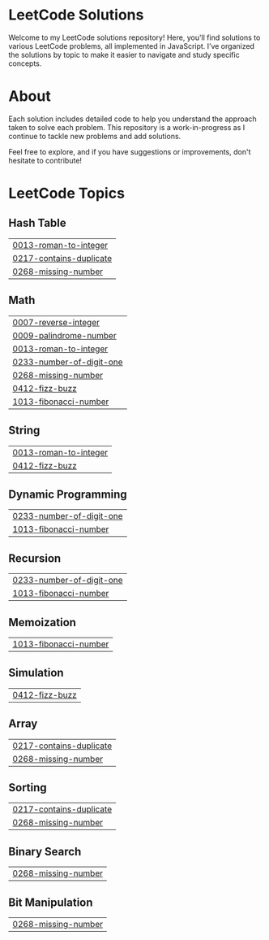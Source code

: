 # LeetCode Solutions
Welcome to my LeetCode solutions repository! Here, you'll find solutions to various LeetCode problems, all implemented in JavaScript. I’ve organized the solutions by topic to make it easier to navigate and study specific concepts.

# About
Each solution includes detailed code to help you understand the approach taken to solve each problem. This repository is a work-in-progress as I continue to tackle new problems and add solutions.

Feel free to explore, and if you have suggestions or improvements, don't hesitate to contribute!

<!---LeetCode Topics Start-->
# LeetCode Topics
## Hash Table
|  |
| ------- |
| [0013-roman-to-integer](https://github.com/huzaifsk/leetcode/tree/master/0013-roman-to-integer) |
| [0217-contains-duplicate](https://github.com/huzaifsk/leetcode/tree/master/0217-contains-duplicate) |
| [0268-missing-number](https://github.com/huzaifsk/leetcode/tree/master/0268-missing-number) |
## Math
|  |
| ------- |
| [0007-reverse-integer](https://github.com/huzaifsk/leetcode/tree/master/0007-reverse-integer) |
| [0009-palindrome-number](https://github.com/huzaifsk/leetcode/tree/master/0009-palindrome-number) |
| [0013-roman-to-integer](https://github.com/huzaifsk/leetcode/tree/master/0013-roman-to-integer) |
| [0233-number-of-digit-one](https://github.com/huzaifsk/leetcode/tree/master/0233-number-of-digit-one) |
| [0268-missing-number](https://github.com/huzaifsk/leetcode/tree/master/0268-missing-number) |
| [0412-fizz-buzz](https://github.com/huzaifsk/leetcode/tree/master/0412-fizz-buzz) |
| [1013-fibonacci-number](https://github.com/huzaifsk/leetcode/tree/master/1013-fibonacci-number) |
## String
|  |
| ------- |
| [0013-roman-to-integer](https://github.com/huzaifsk/leetcode/tree/master/0013-roman-to-integer) |
| [0412-fizz-buzz](https://github.com/huzaifsk/leetcode/tree/master/0412-fizz-buzz) |
## Dynamic Programming
|  |
| ------- |
| [0233-number-of-digit-one](https://github.com/huzaifsk/leetcode/tree/master/0233-number-of-digit-one) |
| [1013-fibonacci-number](https://github.com/huzaifsk/leetcode/tree/master/1013-fibonacci-number) |
## Recursion
|  |
| ------- |
| [0233-number-of-digit-one](https://github.com/huzaifsk/leetcode/tree/master/0233-number-of-digit-one) |
| [1013-fibonacci-number](https://github.com/huzaifsk/leetcode/tree/master/1013-fibonacci-number) |
## Memoization
|  |
| ------- |
| [1013-fibonacci-number](https://github.com/huzaifsk/leetcode/tree/master/1013-fibonacci-number) |
## Simulation
|  |
| ------- |
| [0412-fizz-buzz](https://github.com/huzaifsk/leetcode/tree/master/0412-fizz-buzz) |
## Array
|  |
| ------- |
| [0217-contains-duplicate](https://github.com/huzaifsk/leetcode/tree/master/0217-contains-duplicate) |
| [0268-missing-number](https://github.com/huzaifsk/leetcode/tree/master/0268-missing-number) |
## Sorting
|  |
| ------- |
| [0217-contains-duplicate](https://github.com/huzaifsk/leetcode/tree/master/0217-contains-duplicate) |
| [0268-missing-number](https://github.com/huzaifsk/leetcode/tree/master/0268-missing-number) |
## Binary Search
|  |
| ------- |
| [0268-missing-number](https://github.com/huzaifsk/leetcode/tree/master/0268-missing-number) |
## Bit Manipulation
|  |
| ------- |
| [0268-missing-number](https://github.com/huzaifsk/leetcode/tree/master/0268-missing-number) |
<!---LeetCode Topics End-->
